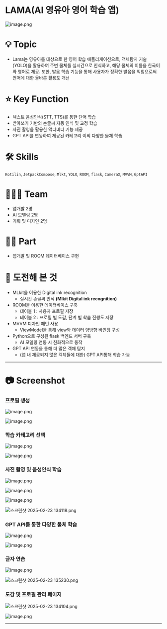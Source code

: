 # LAMA(AI 영유아 영어 학습 앱)

![image.png](attachment:3efbec56-9ac4-4581-aa60-3f85a3d2a5ae:image.png)

# 💡 Topic

- Lama는 영유아를 대상으로 한 영어 학습 애플리케이션으로, 객체탐지 기술(YOLO)을 활용하여 주변 물체를 실시간으로 인식하고, 해당 물체의 이름을 한국어와 영어로 제공. 또한, 발음 학습 기능을 통해 사용자가 정확한 발음을 익힘으로써 언어에 대한 올바른 활용도 개선

# ⭐️ Key Function

- 텍스트 음성인식(STT, TTS)를 통한 단어 학습
- 받아쓰기 기반의 손글씨 자동 인식 및 교정 학습
- 사진 촬영을 활용한 액티비티 기능 제공
- GPT API를 연동하여 제공된 카테고리 이외 다양한 물체 학습

# 🛠 Skills

 `Kotilin`, `JetpackCompose`, `Mlkt`, `YOLO`, `ROOM`, `flask`, `CameraX`, `MVVM`, `GptAPI`

# 🧑🏻‍💻 Team

- 앱개발 2명
- AI 모델링 2명
- 기획 및 디자인 2명

# 🤚🏻 Part

- 앱개발 및 ROOM 데이터베이스 구현

# 🤔 도전해 본 것

- MLkit을 이용한 Digital ink recognition
    - 실시간 손글씨 인식 **(Mlkit Digital ink recognition)**
- ROOM을 이용한 데이터베이스 구축
    - 테이블 1 : 사용자 프로필 저장
    - 테이블 2 : 프로필 별 도감, 단계 별 학습 진행도 저장
- MVVM 디자인 패턴 사용
    - ViewModel을 통해 view와 데이터 양방향 바인딩 구성
- Python으로 구성된 flask 백엔드 서버 구축
    - AI 모델링 연동 시 친화적으로 동작
- GPT API 연동을 통해 더 많은 객체 탐지
    - (앱 내 제공되지 않은 객체들에 대한) GPT API통해 학습 가능

---

# 📷 Screenshot

### 프로필 생성

![image.png](attachment:5c29a29f-af5a-4361-9eab-bfce83dab095:image.png)

![image.png](attachment:40f2e99d-d58a-41f9-bc67-4d95065506cd:image.png)

### 학습 카테고리 선택

![image.png](attachment:bf06a373-1d41-4e91-859e-4a25f87094e7:image.png)

![image.png](attachment:6364b0d0-682d-43d1-bfe1-cfabc09e120c:image.png)

### 사진 촬영 및 음성인식 학습

![image.png](attachment:97868155-c2f0-426a-9b0d-0419dabbdc48:image.png)

![image.png](attachment:fb5425f0-17e9-41f9-a744-569282238d69:image.png)

![image.png](attachment:31496c37-4573-4391-aebe-18a57c9ff569:image.png)

![스크린샷 2025-02-23 134118.png](attachment:d44f2187-a688-4f4b-a888-ad02ba080d37:%EC%8A%A4%ED%81%AC%EB%A6%B0%EC%83%B7_2025-02-23_134118.png)

### GPT API를 통한 다양한 물체 학습

![image.png](attachment:19598944-cbaf-4d27-a5b8-86043c494dce:image.png)

![image.png](attachment:4644bda6-2169-4df4-adaf-a33f96062703:image.png)

### 글자 연습

![image.png](attachment:dae8cbe5-590d-429b-b751-87cc7b4134b5:image.png)

![스크린샷 2025-02-23 135230.png](attachment:e607c034-59f7-45b0-973b-9daccd8b6c47:%EC%8A%A4%ED%81%AC%EB%A6%B0%EC%83%B7_2025-02-23_135230.png)

### 도감 및 프로필 관리 페이지

![스크린샷 2025-02-23 134104.png](attachment:592021f3-0f81-44e7-a9d2-5ee93ac1bfc4:%EC%8A%A4%ED%81%AC%EB%A6%B0%EC%83%B7_2025-02-23_134104.png)

![image.png](attachment:ec202d28-78ab-4a99-a8ec-4ad9339dcbe8:image.png)

---

[]()
